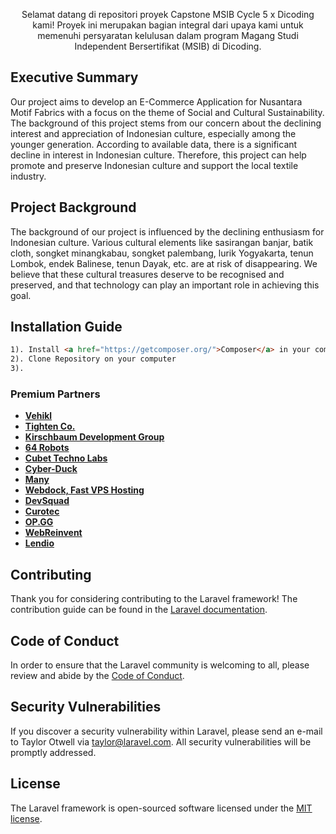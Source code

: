 <p align="center">Selamat datang di repositori proyek Capstone MSIB Cycle 5 x Dicoding kami! Proyek ini merupakan bagian integral dari upaya kami untuk memenuhi persyaratan kelulusan dalam program Magang Studi Independent Bersertifikat (MSIB) di Dicoding.</p>

## Executive Summary

Our project aims to develop an E-Commerce Application for Nusantara Motif Fabrics with a focus on the theme of Social and Cultural Sustainability. The background of this project stems from our concern about the declining interest and appreciation of Indonesian culture, especially among the younger generation. According to available data, there is a significant decline in interest in Indonesian culture. Therefore, this project can help promote and preserve Indonesian culture and support the local textile industry.

## Project Background

The background of our project is influenced by the declining enthusiasm for Indonesian culture. Various cultural elements like sasirangan banjar, batik cloth, songket minangkabau, songket palembang, lurik Yogyakarta, tenun Lombok, endek Balinese, tenun Dayak, etc. are at risk of disappearing. We believe that these cultural treasures deserve to be recognised and preserved, and that technology can play an important role in achieving this goal.

## Installation Guide

```html
1). Install <a href="https://getcomposer.org/">Composer</a> in your computer
2). Clone Repository on your computer
3). 
```


### Premium Partners

- **[Vehikl](https://vehikl.com/)**
- **[Tighten Co.](https://tighten.co)**
- **[Kirschbaum Development Group](https://kirschbaumdevelopment.com)**
- **[64 Robots](https://64robots.com)**
- **[Cubet Techno Labs](https://cubettech.com)**
- **[Cyber-Duck](https://cyber-duck.co.uk)**
- **[Many](https://www.many.co.uk)**
- **[Webdock, Fast VPS Hosting](https://www.webdock.io/en)**
- **[DevSquad](https://devsquad.com)**
- **[Curotec](https://www.curotec.com/services/technologies/laravel/)**
- **[OP.GG](https://op.gg)**
- **[WebReinvent](https://webreinvent.com/?utm_source=laravel&utm_medium=github&utm_campaign=patreon-sponsors)**
- **[Lendio](https://lendio.com)**

## Contributing

Thank you for considering contributing to the Laravel framework! The contribution guide can be found in the [Laravel documentation](https://laravel.com/docs/contributions).

## Code of Conduct

In order to ensure that the Laravel community is welcoming to all, please review and abide by the [Code of Conduct](https://laravel.com/docs/contributions#code-of-conduct).

## Security Vulnerabilities

If you discover a security vulnerability within Laravel, please send an e-mail to Taylor Otwell via [taylor@laravel.com](mailto:taylor@laravel.com). All security vulnerabilities will be promptly addressed.

## License

The Laravel framework is open-sourced software licensed under the [MIT license](https://opensource.org/licenses/MIT).
